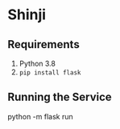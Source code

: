 # Shinji

## Requirements

1. Python 3.8
2. `pip install flask`

## Running the Service

python -m flask run
